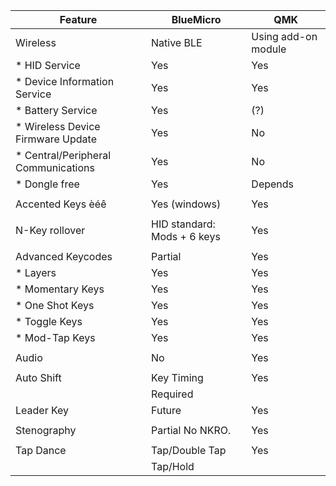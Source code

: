 

| Feature           | BlueMicro  | QMK        |
| ----------------- | ---------- | ---------- |
| Wireless          | Native BLE | Using add-on module  |
|  * HID Service    |  Yes       |    Yes     |
|  * Device Information Service |  Yes  |  Yes |
|  * Battery Service | Yes       |    (?)      |
|  * Wireless Device Firmware Update    |    Yes        |   No    |
|  * Central/Peripheral Communications | Yes  | No  |
|  * Dongle free    | Yes | Depends |
|                   |            |            |
| Accented Keys èéê | Yes (windows)  | Yes        |
|                   |            |            |
| N-Key rollover    | HID standard: Mods + 6 keys  |   Yes   |
|                   |            |            |
| Advanced Keycodes | Partial    | Yes  |
| * Layers          | Yes        | Yes  |
| * Momentary Keys  | Yes     | Yes  |
| * One Shot Keys   | Yes     | Yes  |
| * Toggle Keys     | Yes     | Yes  |
| * Mod-Tap Keys    | Yes     | Yes  |
|                   |            |            |
| Audio             | No         | Yes  |
|                   |            |            |
| Auto Shift        | Key Timing | Yes  |
|                   | Required   |            |
| Leader Key        | Future     | Yes  |
|                   |            |            |
| Stenography       | Partial No NKRO.  | Yes  |
|                   |            |            |
| Tap Dance         | Tap/Double Tap | Yes  |
|                   | Tap/Hold   |            |
